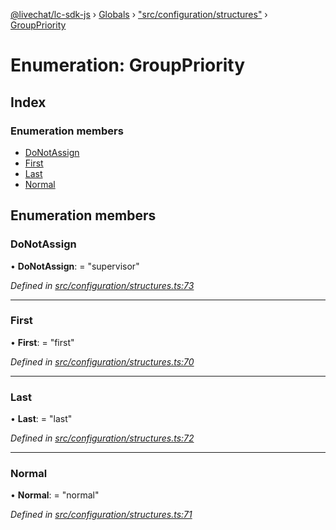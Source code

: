 [@livechat/lc-sdk-js](../README.md) › [Globals](../globals.md) › ["src/configuration/structures"](../modules/_src_configuration_structures_.md) › [GroupPriority](_src_configuration_structures_.grouppriority.md)

# Enumeration: GroupPriority

## Index

### Enumeration members

* [DoNotAssign](_src_configuration_structures_.grouppriority.md#donotassign)
* [First](_src_configuration_structures_.grouppriority.md#first)
* [Last](_src_configuration_structures_.grouppriority.md#last)
* [Normal](_src_configuration_structures_.grouppriority.md#normal)

## Enumeration members

###  DoNotAssign

• **DoNotAssign**: = "supervisor"

*Defined in [src/configuration/structures.ts:73](https://github.com/livechat/lc-sdk-js/blob/3cb601c/src/configuration/structures.ts#L73)*

___

###  First

• **First**: = "first"

*Defined in [src/configuration/structures.ts:70](https://github.com/livechat/lc-sdk-js/blob/3cb601c/src/configuration/structures.ts#L70)*

___

###  Last

• **Last**: = "last"

*Defined in [src/configuration/structures.ts:72](https://github.com/livechat/lc-sdk-js/blob/3cb601c/src/configuration/structures.ts#L72)*

___

###  Normal

• **Normal**: = "normal"

*Defined in [src/configuration/structures.ts:71](https://github.com/livechat/lc-sdk-js/blob/3cb601c/src/configuration/structures.ts#L71)*
